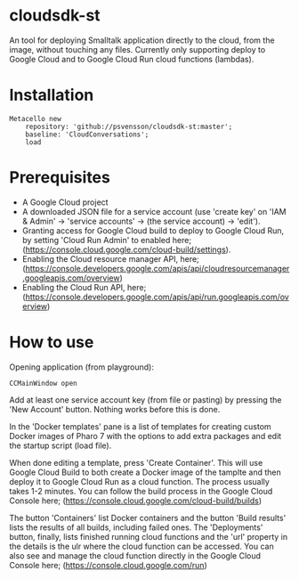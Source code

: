 # cloudsdk-st
An tool for deploying Smalltalk application directly to the cloud, from the image, without touching any files.
Currently only supporting deploy to Google Cloud and to Google Cloud Run cloud functions (lambdas).

# Installation
```Smalltalk
Metacello new
    repository: 'github://psvensson/cloudsdk-st:master';
    baseline: 'CloudConversations';
    load
```

# Prerequisites

  - A Google Cloud project
  - A downloaded JSON file for a service account (use 'create key' on 'IAM & Admin' -> 'service accounts' -> (the service account) -> 'edit').
  - Granting access for Google Cloud build to deploy to Google Cloud Run, by setting 'Cloud Run Admin' to enabled here; (https://console.cloud.google.com/cloud-build/settings).
  - Enabling the Cloud resource manager API, here; (https://console.developers.google.com/apis/api/cloudresourcemanager.googleapis.com/overview)
  - Enabling the Cloud Run API, here; (https://console.developers.google.com/apis/api/run.googleapis.com/overview)

# How to use

Opening application (from playground):
```Smalltalk
CCMainWindow open
```

Add at least one service account key (from file or pasting) by pressing the 'New Account' button. Nothing works before this is done.

In the 'Docker templates' pane is a list of templates for creating custom Docker images of Pharo 7 with the options to add extra packages and edit the startup script (load file).

When done editing a template, press 'Create Container'. This will use Google Cloud Build to both create a Docker image of the tamplte and then deploy it to Google Cloud Run as a cloud function. The process usually takes 1-2 minutes. You can follow the build process in the Google Cloud Console here; (https://console.cloud.google.com/cloud-build/builds)

The button 'Containers' list Docker containers and the button 'Build results' lists the results of all builds, including failed ones. The 'Deployments' button, finally, lists finished running cloud functions and the 'url' property in the details is the ulr where the cloud function can be accessed. You can also see and manage the cloud function directly in the Google Cloud Console here; (https://console.cloud.google.com/run)



